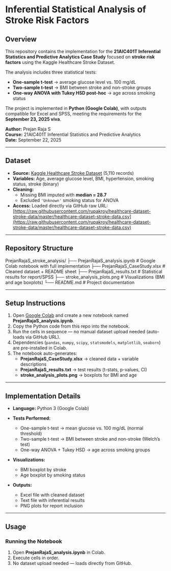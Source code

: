 # Inferential Statistical Analysis of Stroke Risk Factors

## Overview
This repository contains the implementation for the **21AIC401T Inferential Statistics and Predictive Analytics Case Study** focused on **stroke risk factors** using the Kaggle Healthcare Stroke Dataset.  

The analysis includes three statistical tests:
- **One-sample t-test** → average glucose level vs. 100 mg/dL  
- **Two-sample t-test** → BMI between stroke and non-stroke groups  
- **One-way ANOVA with Tukey HSD post-hoc** → age across smoking status  

The project is implemented in **Python (Google Colab)**, with outputs compatible for Excel and SPSS, meeting the requirements for the **September 23, 2025 viva**.

**Author:** Prejan Raja S  
**Course:** 21AIC401T Inferential Statistics and Predictive Analytics  
**Date:** September 22, 2025  

---

## Dataset
- **Source:** [Kaggle Healthcare Stroke Dataset](https://www.kaggle.com/datasets/fedesoriano/stroke-prediction-dataset) (5,110 records)  
- **Variables:** Age, average glucose level, BMI, hypertension, smoking status, stroke (binary)  
- **Cleaning:**  
  - Missing BMI imputed with **median = 28.7**  
  - Excluded `'Unknown'` smoking status for ANOVA  
- **Access:** Loaded directly via GitHub raw URL:  
[https://raw.githubusercontent.com/rupakroy/healthcare-dataset-stroke-data/master/healthcare-dataset-stroke-data.csv](https://raw.githubusercontent.com/rupakroy/healthcare-dataset-stroke-data/master/healthcare-dataset-stroke-data.csv)

---

## Repository Structure
PrejanRajaS_stroke_analysis/
├── PrejanRajaS_analysis.ipynb   # Google Colab notebook with full implementation
├── PrejanRajaS_CaseStudy.xlsx   # Cleaned dataset + README sheet
├── PrejanRajaS_results.txt      # Statistical results for report/SPSS
├── stroke_analysis_plots.png    # Visualizations (BMI and age boxplots)
└── README.md                    # Project documentation



---

## Setup Instructions
1. Open [Google Colab](https://colab.research.google.com) and create a new notebook named **PrejanRajaS_analysis.ipynb**.  
2. Copy the Python code from this repo into the notebook.  
3. Run the cells in sequence — no manual dataset upload needed (auto-loads via GitHub URL).  
4. Dependencies (`pandas`, `numpy`, `scipy`, `statsmodels`, `matplotlib`, `seaborn`) are pre-installed in Colab.  
5. The notebook auto-generates:  
   - **PrejanRajaS_CaseStudy.xlsx** → cleaned data + variable descriptions  
   - **PrejanRajaS_results.txt** → test results (t-stats, p-values, CI)  
   - **stroke_analysis_plots.png** → boxplots for BMI and age  

---

## Implementation Details
- **Language:** Python 3 (Google Colab)  
- **Tests Performed:**  
  - One-sample t-test → mean glucose vs. 100 mg/dL (normal threshold)  
  - Two-sample t-test → BMI between stroke and non-stroke (Welch’s test)  
  - One-way ANOVA + Tukey HSD → age across smoking groups  

- **Visualizations:**  
  - BMI boxplot by stroke  
  - Age boxplot by smoking status  

- **Outputs:**  
  - Excel file with cleaned dataset  
  - Text file with inferential results  
  - PNG plots for report inclusion  

---

## Usage
### Running the Notebook
1. Open **PrejanRajaS_analysis.ipynb** in Colab.  
2. Execute cells in order.  
3. No dataset upload needed — loads directly from GitHub.  


